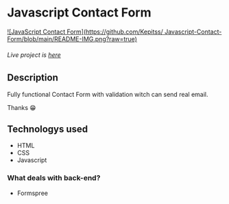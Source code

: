 # Javascript Contact Form
[![JavaScript Contact Form](https://github.com/Kepitss/
Javascript-Contact-Form/blob/main/README-IMG.png?raw=true)](https://martinskepits.lv/projects/contact_form/index.html) 
###### Live project is [here](https://martinskepits.lv/projects/contact_form/index.html)

## Description
Fully functional Contact Form with validation witch can send real email.

Thanks :grin:

## Technologys used
- HTML
- CSS
- Javascript

### What deals with back-end?
- Formspree

